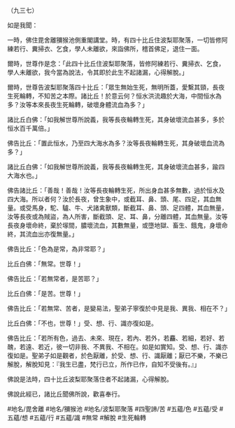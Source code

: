 （九三七）

如是我聞：

一時，佛住毘舍離獼猴池側重閣講堂。時，有四十比丘住波梨耶聚落，一切皆修阿練若行、糞掃衣、乞食，學人未離欲，來詣佛所，稽首佛足，退住一面。

爾時，世尊作是念：「此四十比丘住波梨耶聚落，皆修阿練若行、糞掃衣、乞食，學人未離欲，我今當為說法，令其即於此生不起諸漏，心得解脫。」

爾時，世尊告波梨耶聚落四十比丘：「眾生無始生死，無明所蓋，愛繫其頸，長夜生死輪轉，不知苦之本際。諸比丘！於意云何？恒水洪流趣於大海，中間恒水為多？汝等本來長夜生死輪轉，破壞身體流血為多？」

諸比丘白佛：「如我解世尊所說義，我等長夜輪轉生死，其身破壞流血甚多，多於恒水百千萬倍。」

佛告比丘：「置此恒水，乃至四大海水為多？汝等長夜輪轉生死，其身破壞血流為多？」

諸比丘白佛：「如我解世尊所說義，我等長夜輪轉生死，其身破壞流血甚多，踰四大海水也。」

佛告諸比丘：「善哉！善哉！汝等長夜輪轉生死，所出身血甚多無數，過於恒水及四大海。所以者何？汝於長夜，曾生象中，或截耳、鼻、頭、尾、四足，其血無量。或受馬身，駝、驢、牛、犬諸禽獸類，斷截耳、鼻、頭、足四體，其血無量，汝等長夜或為賊盜，為人所害，斷截頭、足、耳、鼻，分離四體，其血無量。汝等長夜身壞命終，棄於塜間，膿壞流血，其數無量，或墮地獄、畜生、餓鬼，身壞命終，其流血出亦復無量。」

佛告比丘：「色為是常，為非常耶？」

比丘白佛：「無常。世尊！」

佛告比丘：「若無常者，是苦耶？」

比丘白佛：「是苦。世尊！」

佛告比丘：「若無常、苦者，是變易法，聖弟子寧復於中見是我、異我、相在不？」

比丘白佛：「不也，世尊！」受、想、行、識亦復如是。

佛告比丘：「若所有色，過去、未來、現在，若內、若外，若麤、若細，若好、若醜，若遠、若近，彼一切非我、不異我、不相在。如是如實知。受、想、行、識亦復如是。聖弟子如是觀者，於色厭離，於受、想、行、識厭離；厭已不樂，不樂已解脫，解脫知見：『我生已盡，梵行已立，所作已作，自知不受後有。』」

佛說是法時，四十比丘波梨耶聚落住者不起諸漏，心得解脫。

佛說此經已，諸比丘聞佛所說，歡喜奉行。

#地名/毘舍離
#地名/獼猴池
#地名/波梨耶聚落
#四聖諦/苦
#五蘊/色
#五蘊/受
#五蘊/想
#五蘊/行
#五蘊/識
#無常
#解脫
#生死輪轉
